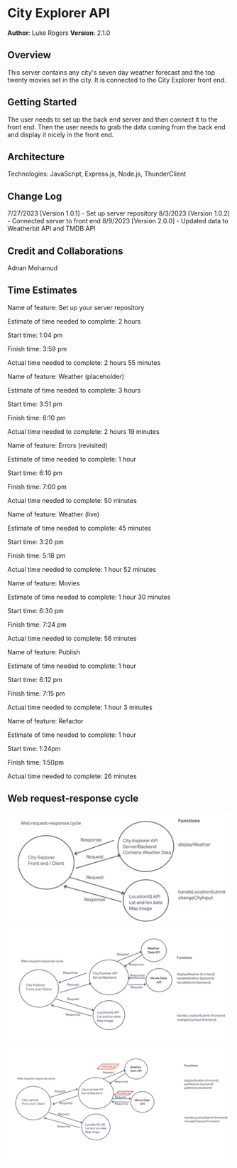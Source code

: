 # City Explorer API

**Author**: Luke Rogers
**Version**: 2.1.0

## Overview

This server contains any city's seven day weather forecast and the top twenty movies set in the city. It is connected to the City Explorer front end.

## Getting Started

The user needs to set up the back end server and then connect it to the front end. Then the user needs to grab the data coming from the back end and display it nicely in the front end.

## Architecture

Technologies: JavaScript, Express.js, Node.js, ThunderClient

## Change Log

7/27/2023 [Version 1.0.1] - Set up server repository
8/3/2023 [Version 1.0.2] - Connected server to front end
8/9/2023 [Version 2.0.0] - Updated data to Weatherbit API and TMDB API

## Credit and Collaborations

Adnan Mohamud

## Time Estimates

Name of feature: Set up your server repository

Estimate of time needed to complete: 2 hours

Start time: 1:04 pm

Finish time: 3:59 pm

Actual time needed to complete: 2 hours 55 minutes

Name of feature: Weather (placeholder)

Estimate of time needed to complete: 3 hours

Start time: 3:51 pm

Finish time: 6:10 pm

Actual time needed to complete: 2 hours 19 minutes

Name of feature: Errors (revisited)

Estimate of time needed to complete: 1 hour

Start time: 6:10 pm

Finish time: 7:00 pm

Actual time needed to complete: 50 minutes

Name of feature: Weather (live)

Estimate of time needed to complete: 45 minutes

Start time: 3:20 pm

Finish time: 5:18 pm

Actual time needed to complete: 1 hour 52 minutes

Name of feature: Movies

Estimate of time needed to complete: 1 hour 30 minutes

Start time: 6:30 pm

Finish time: 7:24 pm

Actual time needed to complete: 56 minutes

Name of feature: Publish

Estimate of time needed to complete: 1 hour

Start time: 6:12 pm

Finish time: 7:15 pm

Actual time needed to complete: 1 hour 3 minutes

Name of feature: Refactor

Estimate of time needed to complete: 1 hour

Start time: 1:24pm

Finish time: 1:50pm

Actual time needed to complete: 26 minutes

## Web request-response cycle

![Web request-response cycle lab 7](web-request-response-cycle-lab7.png)
![Web request-response cycle lab 8](web-request-response-cycle-lab8.png)
![Web request-response cycle lab 9](web-request-response-cycle-lab9.png)
